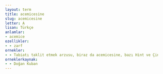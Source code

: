 ```yaml
---
layout: term
title: acemicesine
slug: acemicesine
letter: A
lisan: Türkçe
anlamlar:
- acemice
ozellikler:
- - zarf
ornekler:
- - Tabiatı taklit etmek arzusu, biraz da acemicesine, bazı Hint ve Çin fildişi işlerinde görülen tabiat taklitlerine benzemektedir.
orneklerkaynak:
- - Doğan Kuban
---
```

